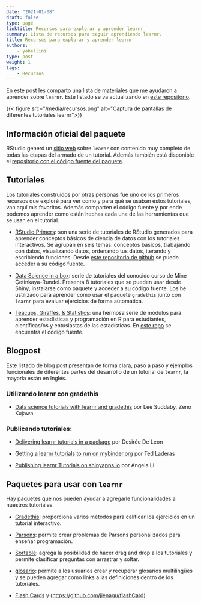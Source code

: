 ```yaml
---
date: "2021-01-08"
draft: false
type: page
linktitle: Recursos para explorar y aprender learnr
summary: Lista de recursos para seguir aprendiendo learnr.
title: Recursos para explorar y aprender learnr
authors: 
    - yabellini
type: post
weight: 1
tags: 
    - Recursos
---
```


En este post les comparto una lista de materiales que me ayudaron a aprender sobre `learnr`.  Este listado se va actualizando en [este repositorio](https://github.com/yabellini/curso_learnr).

{{< figure src="/media/recursos.png" alt="Captura de pantallas de diferentes tutoriales learnr">}}

## Información oficial del paquete

RStudio generó un [sitio web](https://rstudio.github.io/learnr/) sobre `learnr` con contenido muy completo de todas las etapas del armado de un tutorial.  Además también está disponible el [repositorio con el código fuente del paquete](https://github.com/rstudio/learnr).

## Tutoriales

Los tutoriales construidos por otras personas fue uno de los primeros recursos que exploré para ver como y para qué se usaban estos tutoriales, van aquí mis favoritos.  Además comparten el código fuente y por ende podemos aprender como están hechas cada una de las herramientas que se usan en el tutorial.

* [RStudio Primers](https://rstudio.cloud/learn/primers): son una serie de tutoriales de RStudio generados para aprender conceptos básicos de ciencia de datos con los tutoriales interactivos.  Se agrupan en seis temas: conceptos básicos, trabajando con datos, visualizando datos, ordenando tus datos, iterando y escribiendo funciones.  Desde [este repositorio de github](https://github.com/rstudio-education/primers) se puede acceder a su código fuente.

* [Data Science in a box](https://datasciencebox.org/interactive-tutorials.html): serie de tutoriales del conocido curso de Mine Çetinkaya-Rundel.  Presenta 8 tutoriales que se pueden usar desde Shiny, instalarse como paquete y acceder a su código fuente. Los he ustilizado para aprender como usar el paquete `gradethis` junto con `learnr` para evaluar ejercicios de forma automática.

* [Teacups, Giraffes, & Statistics](https://tinystats.github.io/teacups-giraffes-and-statistics/index.html): una hermosa serie de módulos para aprender estadísticas y programación en R para estudiantes, científicas/os y entusiastas de las estadísticas.  En [este repo](https://github.com/tinystats/teacups-giraffes-and-statistics) se encuentra el código fuente.


## Blogpost

Este listado de blog post presentan de forma clara, paso a paso y ejemplos funcionales de diferentes partes del desarrollo de un tutorial de `learnr`, la mayoría están en Inglés.

### Utilizando learnr con gradethis

* [Data science tutorials with learnr and gradethis](http://www.citizen-statistician.org/2020/08/data-science-tutorials-with-learnr-and-gradethis/) por Lee Suddaby, Zeno Kujawa 

### Publicando tutoriales:

* [Delivering learnr tutorials in a package](https://education.rstudio.com/blog/2020/09/delivering-learnr-tutorials-in-a-package/) por Desirée De Leon

* [Getting a learnr tutorials to run on mybinder.org](http://laderast.github.io/2020/09/15/getting-learnr-tutorials-to-run-on-mybinder-org/) por Ted Laderas

* [Publishing learnr Tutorials on shinyapps.io](https://cran.r-project.org/web/packages/learnr/vignettes/shinyapps-publishing.html) por Angela Li

## Paquetes para usar con `learnr`

Hay paquetes que nos pueden ayudar a agregarle funcionalidades a nuestros tutoriales.

* [Gradethis](https://rstudio-education.github.io/gradethis/): proporciona varios métodos para calificar los ejercicios en un tutorial interactivo.

* [Parsons](https://rstudio.github.io/parsons/): permite crear problemas de Parsons personalizados para enseñar programación. 

* [Sortable](https://github.com/rstudio/sortable): agrega la posibilidad de hacer drag and drop a los tutoriales y permite clasificar preguntas con arrastrar y soltar.

* [glosario](https://github.com/carpentries/glosario-r): permite a los usuarios crear y recuperar glosarios multilingües y se pueden agregar como links a las definiciones dentro de los tutoriales.

* [Flash Cards](https://github.com/henningsway/r2anki) y (https://github.com/jienagu/flashCard)
